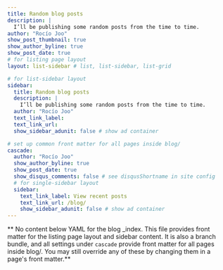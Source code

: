 ```yaml
---
title: Random blog posts
description: |
  I’ll be publishing some random posts from the time to time.
author: "Rocío Joo"
show_post_thumbnail: true
show_author_byline: true
show_post_date: true
# for listing page layout
layout: list-sidebar # list, list-sidebar, list-grid

# for list-sidebar layout
sidebar: 
  title: Random blog posts
  description: |
    I’ll be publishing some random posts from the time to time. 
  author: "Rocío Joo"
  text_link_label: 
  text_link_url: 
  show_sidebar_adunit: false # show ad container

# set up common front matter for all pages inside blog/
cascade:
  author: "Rocío Joo"
  show_author_byline: true
  show_post_date: true
  show_disqus_comments: false # see disqusShortname in site config
  # for single-sidebar layout
  sidebar:
    text_link_label: View recent posts
    text_link_url: /blog/
    show_sidebar_adunit: false # show ad container
---
```


** No content below YAML for the blog _index. This file provides front matter for the listing page layout and sidebar content. It is also a branch bundle, and all settings under `cascade` provide front matter for all pages inside blog/. You may still override any of these by changing them in a page's front matter.**
